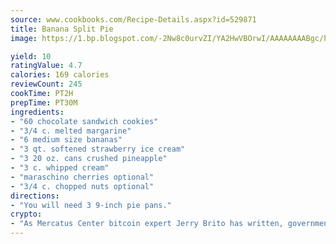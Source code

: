```yaml
---
source: www.cookbooks.com/Recipe-Details.aspx?id=529871
title: Banana Split Pie
image: https://1.bp.blogspot.com/-2Nw8c0urvZI/YA2HwVBOrwI/AAAAAAAABgc/hcoCuYbLRGghREWYfHLERS8jzKEXzVPXwCLcBGAsYHQ/s154/14.png

yield: 10
ratingValue: 4.7
calories: 169 calories
reviewCount: 245
cookTime: PT2H
prepTime: PT30M
ingredients:
- "60 chocolate sandwich cookies"
- "3/4 c. melted margarine"
- "6 medium size bananas"
- "3 qt. softened strawberry ice cream"
- "3 20 oz. cans crushed pineapple"
- "3 c. whipped cream"
- "maraschino cherries optional"
- "3/4 c. chopped nuts optional"
directions:
- "You will need 3 9-inch pie pans."
crypto:
- "As Mercatus Center bitcoin expert Jerry Brito has written, government regulation can either be ham-fisted or light to the touch."
---
```


